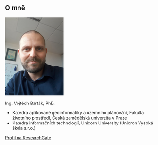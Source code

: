 ## O mně

<img src="images/profilovka_small.jpg" style="zoom:25%;" />

Ing. Vojtěch Barták, PhD.

- Katedra aplikované geoinformatiky a územního plánování, Fakulta životního prostředí, Česká zemědělská univerzita v Praze
- Katedra informačních technologií, Unicorn University (Unicron Vysoká škola s.r.o.)

[Profil na ResearchGate](https://www.researchgate.net/profile/Vojtech_Bartak2)